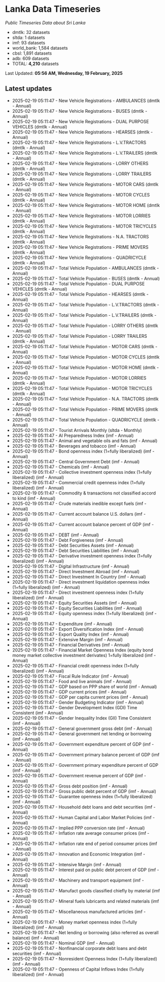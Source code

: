 # Lanka Data Timeseries
*Public Timeseries Data about Sri Lanka*

* dmtlk: 32 datasets
* sltda: 1 datasets
* imf: 93 datasets
* world_bank: 1,584 datasets
* cbsl: 1,891 datasets
* adb: 609 datasets
* TOTAL: **4,210** datasets

Last Updated: **05:56 AM, Wednesday, 19 February, 2025**

## Latest updates

* 2025-02-19 05:11:47 - New Vehicle Registrations - AMBULANCES (dmtlk - Annual)
* 2025-02-19 05:11:47 - New Vehicle Registrations - BUSES (dmtlk - Annual)
* 2025-02-19 05:11:47 - New Vehicle Registrations - DUAL PURPOSE VEHICLES (dmtlk - Annual)
* 2025-02-19 05:11:47 - New Vehicle Registrations - HEARSES (dmtlk - Annual)
* 2025-02-19 05:11:47 - New Vehicle Registrations - L.V.TRACTORS (dmtlk - Annual)
* 2025-02-19 05:11:47 - New Vehicle Registrations - L.V.TRAILERS (dmtlk - Annual)
* 2025-02-19 05:11:47 - New Vehicle Registrations - LORRY OTHERS (dmtlk - Annual)
* 2025-02-19 05:11:47 - New Vehicle Registrations - LORRY TRAILERS (dmtlk - Annual)
* 2025-02-19 05:11:47 - New Vehicle Registrations - MOTOR CARS (dmtlk - Annual)
* 2025-02-19 05:11:47 - New Vehicle Registrations - MOTOR CYCLES (dmtlk - Annual)
* 2025-02-19 05:11:47 - New Vehicle Registrations - MOTOR HOME (dmtlk - Annual)
* 2025-02-19 05:11:47 - New Vehicle Registrations - MOTOR LORRIES (dmtlk - Annual)
* 2025-02-19 05:11:47 - New Vehicle Registrations - MOTOR TRICYCLES (dmtlk - Annual)
* 2025-02-19 05:11:47 - New Vehicle Registrations - N.A. TRACTORS (dmtlk - Annual)
* 2025-02-19 05:11:47 - New Vehicle Registrations - PRIME MOVERS (dmtlk - Annual)
* 2025-02-19 05:11:47 - New Vehicle Registrations - QUADRICYCLE (dmtlk - Annual)
* 2025-02-19 05:11:47 - Total Vehicle Population - AMBULANCES (dmtlk - Annual)
* 2025-02-19 05:11:47 - Total Vehicle Population - BUSES (dmtlk - Annual)
* 2025-02-19 05:11:47 - Total Vehicle Population - DUAL PURPOSE VEHICLES (dmtlk - Annual)
* 2025-02-19 05:11:47 - Total Vehicle Population - HEARSES (dmtlk - Annual)
* 2025-02-19 05:11:47 - Total Vehicle Population - L.V.TRACTORS (dmtlk - Annual)
* 2025-02-19 05:11:47 - Total Vehicle Population - L.V.TRAILERS (dmtlk - Annual)
* 2025-02-19 05:11:47 - Total Vehicle Population - LORRY OTHERS (dmtlk - Annual)
* 2025-02-19 05:11:47 - Total Vehicle Population - LORRY TRAILERS (dmtlk - Annual)
* 2025-02-19 05:11:47 - Total Vehicle Population - MOTOR CARS (dmtlk - Annual)
* 2025-02-19 05:11:47 - Total Vehicle Population - MOTOR CYCLES (dmtlk - Annual)
* 2025-02-19 05:11:47 - Total Vehicle Population - MOTOR HOME (dmtlk - Annual)
* 2025-02-19 05:11:47 - Total Vehicle Population - MOTOR LORRIES (dmtlk - Annual)
* 2025-02-19 05:11:47 - Total Vehicle Population - MOTOR TRICYCLES (dmtlk - Annual)
* 2025-02-19 05:11:47 - Total Vehicle Population - N.A. TRACTORS (dmtlk - Annual)
* 2025-02-19 05:11:47 - Total Vehicle Population - PRIME MOVERS (dmtlk - Annual)
* 2025-02-19 05:11:47 - Total Vehicle Population - QUADRICYCLE (dmtlk - Annual)
* 2025-02-19 05:11:47 - Tourist Arrivals Monthly (sltda - Monthly)
* 2025-02-19 05:11:47 - AI Preparedness Index (imf - Annual)
* 2025-02-19 05:11:47 - Animal and vegetable oils and fats (imf - Annual)
* 2025-02-19 05:11:47 - Beverages and tobacco (imf - Annual)
* 2025-02-19 05:11:47 - Bond openness index (1=fully liberalized) (imf - Annual)
* 2025-02-19 05:11:47 - Central Government Debt (imf - Annual)
* 2025-02-19 05:11:47 - Chemicals (imf - Annual)
* 2025-02-19 05:11:47 - Collective investment openness index (1=fully liberalized) (imf - Annual)
* 2025-02-19 05:11:47 - Commercial credit openness index (1=fully liberalized) (imf - Annual)
* 2025-02-19 05:11:47 - Commodity & transactions not classified accord to kind (imf - Annual)
* 2025-02-19 05:11:47 - Crude materials inedible except fuels (imf - Annual)
* 2025-02-19 05:11:47 - Current account balance U.S. dollars (imf - Annual)
* 2025-02-19 05:11:47 - Current account balance percent of GDP (imf - Annual)
* 2025-02-19 05:11:47 - DEBT (imf - Annual)
* 2025-02-19 05:11:47 - Debt Forgiveness (imf - Annual)
* 2025-02-19 05:11:47 - Debt Securities Assets (imf - Annual)
* 2025-02-19 05:11:47 - Debt Securities Liabilities (imf - Annual)
* 2025-02-19 05:11:47 - Derivative investment openness index (1=fully liberalized) (imf - Annual)
* 2025-02-19 05:11:47 - Digital Infrastructure (imf - Annual)
* 2025-02-19 05:11:47 - Direct Investment Abroad (imf - Annual)
* 2025-02-19 05:11:47 - Direct Investment In Country (imf - Annual)
* 2025-02-19 05:11:47 - Direct investment liquidation openness index (1=fully liberalized) (imf - Annual)
* 2025-02-19 05:11:47 - Direct investment openness index (1=fully liberalized) (imf - Annual)
* 2025-02-19 05:11:47 - Equity Securities Assets (imf - Annual)
* 2025-02-19 05:11:47 - Equity Securities Liabilities (imf - Annual)
* 2025-02-19 05:11:47 - Equity openness index (1=fully liberalized) (imf - Annual)
* 2025-02-19 05:11:47 - Expenditure (imf - Annual)
* 2025-02-19 05:11:47 - Export Diversification Index (imf - Annual)
* 2025-02-19 05:11:47 - Export Quality Index (imf - Annual)
* 2025-02-19 05:11:47 - Extensive Margin (imf - Annual)
* 2025-02-19 05:11:47 - Financial Derivatives (imf - Annual)
* 2025-02-19 05:11:47 - Financial Market Openness Index (equity bond money market collective investment derivates) 1=fully liberalized (imf - Annual)
* 2025-02-19 05:11:47 - Financial credit openness index (1=fully liberalized) (imf - Annual)
* 2025-02-19 05:11:47 - Fiscal Rule Indicator (imf - Annual)
* 2025-02-19 05:11:47 - Food and live animals (imf - Annual)
* 2025-02-19 05:11:47 - GDP based on PPP share of world (imf - Annual)
* 2025-02-19 05:11:47 - GDP current prices (imf - Annual)
* 2025-02-19 05:11:47 - GDP per capita current prices (imf - Annual)
* 2025-02-19 05:11:47 - Gender Budgeting Indicator (imf - Annual)
* 2025-02-19 05:11:47 - Gender Development Index (GDI) Time Consistent (imf - Annual)
* 2025-02-19 05:11:47 - Gender Inequality Index (GII) Time Consistent (imf - Annual)
* 2025-02-19 05:11:47 - General government gross debt (imf - Annual)
* 2025-02-19 05:11:47 - General government net lending or borrowing (imf - Annual)
* 2025-02-19 05:11:47 - Government expenditure percent of GDP (imf - Annual)
* 2025-02-19 05:11:47 - Government primary balance percent of GDP (imf - Annual)
* 2025-02-19 05:11:47 - Government primary expenditure percent of GDP (imf - Annual)
* 2025-02-19 05:11:47 - Government revenue percent of GDP (imf - Annual)
* 2025-02-19 05:11:47 - Gross debt position (imf - Annual)
* 2025-02-19 05:11:47 - Gross public debt percent of GDP (imf - Annual)
* 2025-02-19 05:11:47 - Guarantee openness index (1=fully liberalized) (imf - Annual)
* 2025-02-19 05:11:47 - Household debt loans and debt securities (imf - Annual)
* 2025-02-19 05:11:47 - Human Capital and Labor Market Policies (imf - Annual)
* 2025-02-19 05:11:47 - Implied PPP conversion rate (imf - Annual)
* 2025-02-19 05:11:47 - Inflation rate average consumer prices (imf - Annual)
* 2025-02-19 05:11:47 - Inflation rate end of period consumer prices (imf - Annual)
* 2025-02-19 05:11:47 - Innovation and Economic Integration (imf - Annual)
* 2025-02-19 05:11:47 - Intensive Margin (imf - Annual)
* 2025-02-19 05:11:47 - Interest paid on public debt percent of GDP (imf - Annual)
* 2025-02-19 05:11:47 - Machinery and transport equipment (imf - Annual)
* 2025-02-19 05:11:47 - Manufact goods classified chiefly by material (imf - Annual)
* 2025-02-19 05:11:47 - Mineral fuels lubricants and related materials (imf - Annual)
* 2025-02-19 05:11:47 - Miscellaneous manufactured articles (imf - Annual)
* 2025-02-19 05:11:47 - Money market openness index (1=fully liberalized) (imf - Annual)
* 2025-02-19 05:11:47 - Net lending or borrowing (also referred as overall balance) (imf - Annual)
* 2025-02-19 05:11:47 - Nominal GDP (imf - Annual)
* 2025-02-19 05:11:47 - Nonfinancial corporate debt loans and debt securities (imf - Annual)
* 2025-02-19 05:11:47 - Nonresident Openness Index (1=fully liberalized) (imf - Annual)
* 2025-02-19 05:11:47 - Openness of Capital Inflows Index (1=fully liberalized) (imf - Annual)